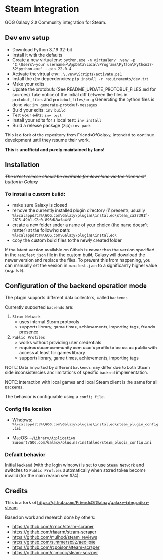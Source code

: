 # Steam Integration

GOG Galaxy 2.0 Community integration for Steam.

## Dev env setup
* Download Python 3.7.9 32-bit
* Install it with the defaults
* Create a new virtual env:
  `python.exe -m virtualenv .venv -p "C:\Users\<your username>\AppData\Local\Programs\Python\Python37-32\python.exe" --pip 22.0.4`
* Activate the virtual env:
  `.\.venv\Scripts\activate.ps1`
* Install the dev dependencies:
  `pip install -r requirements/dev.txt`
* Make your edits
* Update the protobufs (See README_UPDATE_PROTOBUF_FILES.md for sources)
  Take notice of the initial diff between the files in `protobuf_files` and `protobuf_files/orig`
  Generating the python files is done via:
  `inv generate-protobuf-messages`
* Build your edits:
  `inv build`
* Test your edits:
  `inv test`
* Install your edits for a local test:
  `inv install`
* Build a release package (zip):
  `inv pack`

This is a fork of the repository from FriendsOfGalaxy, intended to continue development until they resume their work.

**This is unofficial and purely maintained by fans!**

## Installation

*~~The latest release should be available for download via the "Connect" button in Galaxy~~*

### To install a custom build:
* make sure Galaxy is closed
* remove the currently installed plugin directory (if present), usually<br>
`%localappdata%\GOG.com\Galaxy\plugins\installed\steam_ca27391f-2675-49b1-92c0-896d43afa4f8`
* create a new folder under a name of your choice (the name doesn't matter) at the following path:<br>
`%localappdata%\GOG.com\Galaxy\plugins\installed\`
* copy the custom build files to the newly created folder

If the latest version available on Github is newer than the version specified in the `manifest.json` file in the custom build, Galaxy will download the newer version and replace the files. To prevent this from happening, you can manually set the version in `manifest.json` to a significantly higher value (e.g. `9.9`).

## Configuration of the backend operation mode

The plugin supports different data collectors, called `backends`.

Currently supported `backends` are:
1. `Steam Network`
    - uses internal Steam protocols 
    - supports library, game times, achievements, importing tags, friends presence
2. `Public Profiles`
    - works without providing user credentials
    - requires steamcommunity.com user's profile to be set as public with access at least for games library
    - supports library, game times, achievements, importing tags

NOTE: Data imported by different `backends` may differ due to both Steam side inconsistencies and limitations of specific `backend` implementation.

NOTE: interaction with local games and local Steam client is the same for all `backends`.

The behavior is configurable using a `config file`.

### Config file location

- Windows:
`%localappdata%\GOG.com\Galaxy\plugins\installed\steam_plugin_config.ini`

- MacOS:
`~/Library/Application Support/GOG.com/Galaxy/plugins/installed/steam_plugin_config.ini`

### Default behavior

Initial `backend` (with the login window) is set to use `Steam Network` and switches to `Public Profiles` automatically when stored token become invalid (for the main reason see #74).

## Credits

This is a fork of https://github.com/FriendsOfGalaxy/galaxy-integration-steam

Based on work and research done by others:
* https://github.com/prncc/steam-scraper
* https://github.com/rhaarm/steam-scraper
* https://github.com/mulhod/steam_reviews
* https://github.com/summersb92/aeolipile
* https://github.com/rcpoison/steam-scraper
* https://github.com/chmccc/steam-scraper
